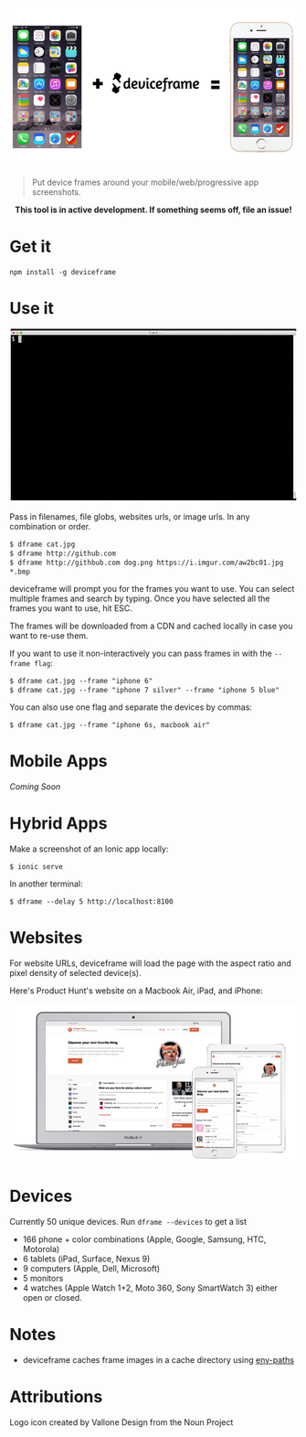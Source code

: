 <div align="center">
  <img src="example.png">
</div>

>  Put device frames around your mobile/web/progressive app screenshots.

<div align="center">
  <strong>This tool is in active development. If something seems off, file an issue!</strong>
</div>

# Get it

    npm install -g deviceframe

# Use it

<div align="center">
  <img src="animation.gif">
</div>

<br>
Pass in filenames, file globs, websites urls, or image urls. In any combination or order.

```
$ dframe cat.jpg
$ dframe http://github.com
$ dframe http://githbub.com dog.png https://i.imgur.com/aw2bc01.jpg *.bmp
```

deviceframe will prompt you for the frames you want to use. You can select multiple frames and search by typing. Once you have selected all the frames you want to use, hit ESC.

The frames will be downloaded from a CDN and cached locally in case you want to re-use them.

If you want to use it non-interactively you can pass frames in with the `--frame flag`:

```
$ dframe cat.jpg --frame "iphone 6"
$ dframe cat.jpg --frame "iphone 7 silver" --frame "iphone 5 blue"
```

You can also use one flag and separate the devices by commas:

```
$ dframe cat.jpg --frame "iphone 6s, macbook air"
```

# Mobile Apps

_Coming Soon_

# Hybrid Apps

Make a screenshot of an Ionic app locally:

```
$ ionic serve
```

In another terminal:

```
$ dframe --delay 5 http://localhost:8100
```

# Websites

For website URLs, deviceframe will load the page with the aspect ratio and pixel density of selected device(s).

Here's Product Hunt's website on a Macbook Air, iPad, and iPhone:

<div align="center">
  <img src="multi-shot.png">
</div>

# Devices

Currently 50 unique devices. Run `dframe --devices` to get a list

* 166 phone + color combinations (Apple, Google, Samsung, HTC, Motorola)
* 6 tablets (iPad, Surface, Nexus 9)
* 9 computers (Apple, Dell, Microsoft)
* 5 monitors
* 4 watches (Apple Watch 1+2, Moto 360, Sony SmartWatch 3) either open or closed.

# Notes

* deviceframe caches frame images in a cache directory using [env-paths](https://github.com/sindresorhus/env-paths)

# Attributions

Logo icon created by Vallone Design from the Noun Project
